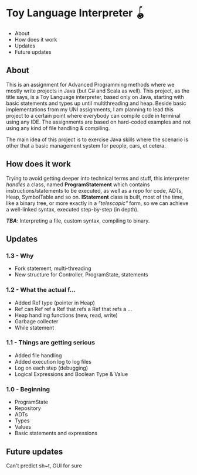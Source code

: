 # Toy Language Interpreter 🪀

* About
* How does it work
* Updates
* Future updates

## About

This is an assignment for Advanced Programming methods where we mostly write projects in Java (but C# and Scala as well). This project, as the title says, is a Toy Language interpreter, based only on Java, starting with basic statements and types up until multithreading and heap. Beside basic implementations from my UNI assignments, I am planning to lead this project to a certain point where everybody can compile code in terminal using any IDE. The assignments are based on hard-coded examples and not using any kind of file handling & compiling.

The main idea of this project is to exercise Java skills where the scenario is other that a basic management system for people, cars, et cetera.

## How does it work

Trying to avoid getting deeper into technical terms and stuff, this interpreter _handles_ a class, named **ProgramStatement** which contains instructions/statements to be executed, as well as a repo for code, ADTs, Heap, SymbolTable and so on. **IStatement** class is built, most of the time, like a binary tree, or more exactly in a _"telescopic"_ form, so we can achieve a well-linked syntax, executed step-by-step (in depth).

**_TBA_**: Interpreting a file, custom syntax, compiling to binary.

## Updates

### 1.3 - Why
* Fork statement, multi-threading
* New structure for Controller, ProgramState, statements

### 1.2 - What the actual f...
* Added Ref type (pointer in Heap)
* Ref can Ref ref a Ref that refs a Ref that refs a ...
* Heap handling functions (new, read, write)
* Garbage collecter
* While statement

### 1.1 - Things are getting serious
* Added file handling
* Added execution log to log files
* Log on each step (debugging)
* Logical Expressions and Boolean Type & Value

### 1.0 - Beginning
* ProgramState
* Repository
* ADTs
* Types
* Values
* Basic statements and expressions

## Future updates

Can't predict sh~t, GUI for sure
